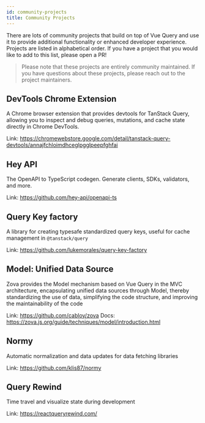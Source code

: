 ```yaml
---
id: community-projects
title: Community Projects
---
```


There are lots of community projects that build on top of Vue Query and use it to provide additional functionality or enhanced developer experience. Projects are listed in alphabetical order. If you have a project that you would like to add to this list, please open a PR!

> Please note that these projects are entirely community maintained. If you have questions about these projects, please reach out to the project maintainers.

## DevTools Chrome Extension

A Chrome browser extension that provides devtools for TanStack Query, allowing you to inspect and debug queries, mutations, and cache state directly in Chrome DevTools.

Link: https://chromewebstore.google.com/detail/tanstack-query-devtools/annajfchloimdhceglpgglpeepfghfai

## Hey API

The OpenAPI to TypeScript codegen. Generate clients, SDKs, validators, and more.

Link: https://github.com/hey-api/openapi-ts

## Query Key factory

A library for creating typesafe standardized query keys, useful for cache management in `@tanstack/query`

Link: https://github.com/lukemorales/query-key-factory

## Model: Unified Data Source

Zova provides the Model mechanism based on Vue Query in the MVC architecture, encapsulating unified data sources through Model, thereby standardizing the use of data, simplifying the code structure, and improving the maintainability of the code

Link: https://github.com/cabloy/zova
Docs: https://zova.js.org/guide/techniques/model/introduction.html

## Normy

Automatic normalization and data updates for data fetching libraries

Link: https://github.com/klis87/normy

## Query Rewind

Time travel and visualize state during development

Link: https://reactqueryrewind.com/
